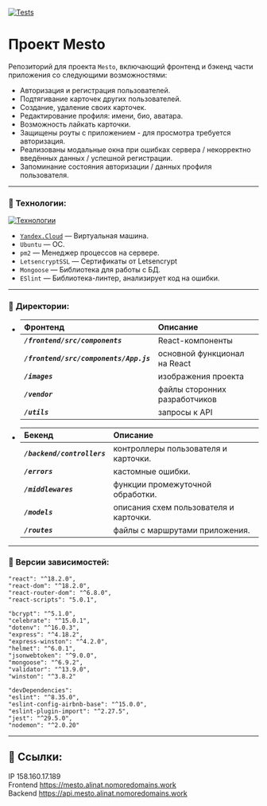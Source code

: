 [![Tests](https://github.com/KindofShuga/react-mesto-api-full-gha/actions/workflows/tests.yml/badge.svg)](https://github.com/KindofShuga/react-mesto-api-full-gha/actions/workflows/tests.yml)
# Проект Mesto
Репозиторий для проекта `Mesto`, включающий фронтенд и бэкенд части приложения со следующими возможностями:
- Авторизация и регистрация пользователей.
- Подтягивание карточек других пользователей.
- Создание, удаление своих карточек.
- Редактирование профиля: имени, био, аватара.
- Возможность лайкать карточки.
- Защищены роуты с приложением - для просмотра требуется авторизация.
- Реализованы модальные окна при ошибках сервера / некорректно введённых данных / успешной регистрации.
- Запоминание состояния авторизации / данных профиля пользователя.
___

### :wrench: __Технологии:__
[![Технологии](https://skillicons.dev/icons?i=html,css,webpack,react,js,git,figma,nodejs,express,nginx,mongodb,git)](https://skillicons.dev)  
- [`Yandex.Cloud`](https://cloud.yandex.ru/services/compute) — Виртуальная машина.
- `Ubuntu` — ОС.
- `pm2` — Менеджер процессов на сервере.
- `LetsencryptSSL` — Сертификаты от Letsencrypt
- `Mongoose` — Библиотека для работы с БД.
- `ESlint` — Библиотека-линтер, анализирует код на ошибки.

___

### :open_file_folder: __Директории:__
- | Фронтенд | Описание |
  |:------|:---------|
  | ***`/frontend/src/components`*** | React-компоненты |
  | ***`/frontend/src/components/App.js`*** | основной функционал на React |
  | ***`/images`*** | изображения проекта |
  | ***`/vendor`*** | файлы сторонних разработчиков |
  | ***`/utils`*** | запросы к API |

- | Бекенд | Описание |
  |:------|:---------|
  | ***`/backend/controllers`*** | контроллеры пользователя и карточки. |
  | ***`/errors`*** | кастомные ошибки. |
  | ***`/middlewares`*** | функции промежуточной обработки. |
  | ***`/models`*** | описания схем пользователя и карточки. |
  | ***`/routes`*** | файлы с маршрутами приложения. |

____

### :arrow_up_small: __Версии зависимостей:__
    "react": "^18.2.0",
    "react-dom": "^18.2.0",
    "react-router-dom": "^6.8.0",
    "react-scripts": "5.0.1",

    "bcrypt": "^5.1.0",
    "celebrate": "^15.0.1",
    "dotenv": "^16.0.3",
    "express": "^4.18.2",
    "express-winston": "^4.2.0",
    "helmet": "^6.0.1",
    "jsonwebtoken": "^9.0.0",
    "mongoose": "^6.9.2",
    "validator": "^13.9.0",
    "winston": "^3.8.2"
    
    "devDependencies":
    "eslint": "^8.35.0",
    "eslint-config-airbnb-base": "^15.0.0",
    "eslint-plugin-import": "^2.27.5",
    "jest": "^29.5.0",
    "nodemon": "^2.0.20"

____

## :link: Ссылки:

IP 158.160.17.189  
Frontend https://mesto.alinat.nomoredomains.work  
Backend https://api.mesto.alinat.nomoredomains.work
